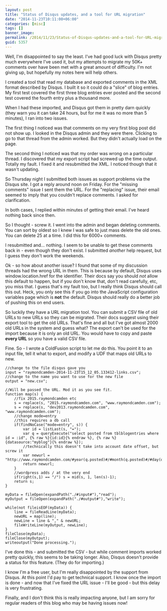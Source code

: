 ```yaml
---
layout: post
title: "Status of Disqus updates, and a tool for URL migration"
date: "2014-11-23T10:11:00+06:00"
categories: [misc]
tags: []
banner_image: 
permalink: /2014/11/23/Status-of-Disqus-updates-and-a-tool-for-URL-migration
guid: 5357
---
```


<p>
Well, I'm disappointed to say the least. I've had good luck with Disqus pretty much everywhere I've used it, but my attempts to migrate my 50K+ comments over have been met with a great amount of difficulty. I'm not giving up, but hopefully my notes here will help others.
</p>
<!--more-->
<p>
I created a tool that read my database and exported comments in the XML format described by Disqus. I built it so it could do a "slice" of blog entries. My first test covered the first three blog entries ever posted and the second test covered the fourth entry plus a thousand more.
</p>

<p>
When I had these imported, and Disqus got them in pretty darn quickly (they warn you it can take 24 hours, but for me it was no more than 5 minutes), I ran into two issues.
</p>

<p>
The first thing I noticed was that comments on my very first blog post did not show up. I looked in the Disqus admin and they were there. Clicking to go to that thread from the admin worked. But they didn't actually load on the page.
</p>

<p>
The second thing I noticed was that my order was wrong on a particular thread. I discovered that my export script had screwed up the time output. Totally my fault. I fixed it and resubmitted the XML. I noticed though that it wasn't updating.
</p>

<p>
So Thursday night I submitted both issues as support problems via the Disqus site. I got a reply around noon on Friday. For the "missing comments" issue I sent them the URL. For the "replacing" issue, their email seemed to imply that you couldn't replace comments. I asked for clarification.
</p>

<p>
In both cases, I replied within minutes of getting their email. I've heard nothing back since then. 
</p>

<p>
So I thought - screw it. I went into the admin and began deleting comments. You can sort by oldest so I knew I was safe to just mass delete the old ones. You can delete 25 at a time. I did this for 6000+ comments. 
</p>

<p>
I resubmitted and... nothing. I seem to be unable to get these comments back in - even though they don't exist. I submitted <i>another</i> help request, but I guess they don't work the weekends. 
</p>

<p>
Ok - so how about another issue? I found that some of my discussion threads had the wrong URL in them. This is because by default, Disqus uses window.location.href for the identifier. Their docs say you should <i>not</i> allow this default to happen, but if you don't know that, don't read carefully, etc, you miss that. I guess that's my fault too, but I really think Disqus should call this out. Heck, you only see this if you go into the JavaScript configuration variables page which is <strong>not</strong> the default. Disqus should really do a better job of pushing this on end users.
</p>

<p>
So luckily they have a URL migration tool. You can submit a CSV file of old URLs to new URLs so they can be migrated. Their docs suggest using their export tool to get the old URLs. That's fine and all but I've got almost 2000 old URLs in the system and guess what? The export can't be used for the import because it is only an old URL. You would have to copy and paste <strong>every URL</strong> so you have a valid CSV file. 
</p>

<p>
Fine. So - I wrote a ColdFusion script to let me do this. You point it to an input file, tell it what to export, and modify a UDF that maps old URLs to new.
</p>

<pre><code class="language-javascript">//change to the file disqus gave you
input = "raymondcamden-2014-11-23T15_12_05.133412-links.csv";
//change to the name you want to use for the new file
output = "new.csv";

//Will be passed the URL. Mod it as you see fit.
function map(s) {
	//fix 2015.raymondcamden etc
	s = replace(s, "2015.raymondcamden.com", "www.raymondcamden.com");
	s = replace(s, "dev2013.raymondcamden.com", "www.raymondcamden.com");
	//change mode=entry
	//this requires a db call
	if(findNoCase("mode=entry", s)) {
		var id = listLast(s, "=");
		var q = queryExecute("select posted from tblblogentries where id = :id", {% raw %}{id:id}{% endraw %}, {% raw %}{datasource:"myblog"}{% endraw %});
		//technically this doesn't take into account date offset, but screw it
		var newurl = "http://www.raymondcamden.com/#year(q.posted)#/#month(q.posted)#/#day(q.posted)#/#id#";
		return newurl;
	}
	//wordpress adds / at the very end
	if(right(s,1) == "/") s = mid(s, 1, len(s)-1);
	return s;
}

myData = fileOpen(expandPath("./#input#"),"read");
myOutput = fileOpen(expandPath("./#output#"),"write");

while(not fileisEOF(myData)) {
	line = fileReadLine(myData);
	newURL = map(line);
	newLine = line & "," & newURL;	
	fileWriteLine(myOutput, newLine);
}
fileClose(myData);
fileClose(myOutput);
writeoutput("Done processing.");
</code></pre>

<p>
I've done this - and submitted the CSV - but while comment imports worked pretty quickly, this seems to be taking longer. Also, Disqus doesn't provide a status for this feature. (They do for importing.)
</p>

<p>
I know I'm a free user, but I'm really disappointed by the support from Disqus. At this point I'd pay to get technical support. I know once the import is done - and now that I've fixed the URL issue - I'll be good - but this delay is very frustrating. 
</p>

<p>
Finally, and I don't think this is really impacting anyone, but I am sorry for regular readers of this blog who may be having issues now!
</p>